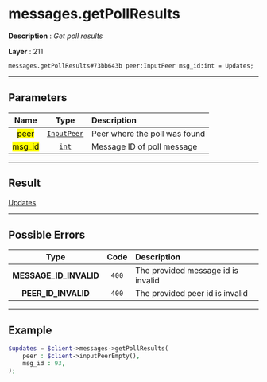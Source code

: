 # messages.getPollResults

**Description** : *Get poll results*

**Layer** : 211

```tl
messages.getPollResults#73bb643b peer:InputPeer msg_id:int = Updates;
```

---

## Parameters

| Name | Type | Description |
| :---: | :---: | :--- |
| <mark>peer</mark> | [`InputPeer`](type/InputPeer) | Peer where the poll was found |
| <mark>msg_id</mark> | [`int`](type/int) | Message ID of poll message |

---

## Result

[Updates](type/Updates)

---

## Possible Errors

| Type | Code | Description |
| :---: | :---: | :--- |
| **MESSAGE_ID_INVALID** | `400` | The provided message id is invalid |
| **PEER_ID_INVALID** | `400` | The provided peer id is invalid |

---

## Example

```php
$updates = $client->messages->getPollResults(
	peer : $client->inputPeerEmpty(),
	msg_id : 93,
);
```